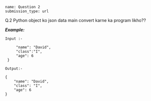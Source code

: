 ```ngMeta
name: Question 2
submission_type: url
```
Q.2 Python object ko json data  main convert karne ka program likho??

***Example:***

`Input :-`


   ``` {
        "name": "David",
        "class":"I",
        "age": 6  
    }
 ```
  
`Output:-`

```
{
    "name": "David", 
    "class": "I", 
    "age": 6
}
 ```